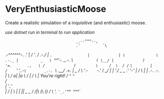 # VeryEnthusiasticMoose
Create a realistic simulation of a inquisitive (and enthusiastic) moose.

*use dotnet run in terminal to run application*




                                    _.--^^^--,
                                    .'          `\
.-^^^^^^-.                      .'              |
/          '.                   /            .-._/
|             `.                |             |
\              \          .-._ |          _   \
`^^'-.         \_.-.     \   `          ( \__/
        |             )     '=.       .,   \
    /             (         \     /  \  /
    /`               `\        |   /    `'
    '..-`\        _.-. `\ _.__/   .=.
        |  _    / \  '.-`    `-.'  /
        \_/ |  |   './ _     _  \.'
            '-'    | /       \ |
                    |  .-. .-.  |
                    \ / o| |o \ /
                    |   / \   |    You're right!
                    / `^`   `^` \
                    /             \
                    | '._.'         \
                    |  /             |
                    \ |             |
                    ||    _    _   /
                    /|\  (_\  /_) /
                    \ \'._  ` '_.'
                    `^^` `^^^`
